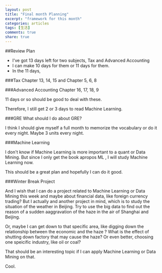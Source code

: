 ```yaml
---
layout: post
title: "Final month Planning"
excerpt: "framework for this month"
categories: articles
tags: [生活]
comments: true
share: true
---
```

##Review Plan
* I've got 13 days left for two subjects, Tax and Advanced Accounting
* I can make 10 days for them or 11 days for them.
* In the 11 days,

###Tax
Chapter 13, 14, 15 and Chapter 5, 6, 8

###Advanced Accounting
Chapter 16, 17, 18, 9

11 days or so should be good to deal with these.

Therefore, I still get 2 or 3 days to read Machine Learning. 

###GRE
What should I do about GRE?

I think I should give myself a full month to memorize the vocabulary or do it every night. Maybe 3 units every night. 

###Machine Learning

I don't know if Machine Learning is more important to a quant or Data Mining. But since I only get the book apropos ML , I will study Machine Learning now. 

This should be a great plan and hopefully I can do it good. 

###Winter Break Project

And I wish that I can do a project related to Machine Learning or Data Mining this week and maybe about financial data, like foreign currency trading? 
But I actually and another project in mind, which is to study the situation of the weather in Beijing. 
Try to use the big data to find out the reason of a sudden aaggravation of the haze in the air of Shanghai and Beijing.

Or, maybe I can get down to that specific area, like digging down the relationship between the economic and the haze ?
What is the effect of shutting down factory that may cause the haze?
Or even better, choosing one speicific industry, like oil or coal? 

That should be an interesting topic if I can apply Machine Learning or Data Mining on that.

Cool.

